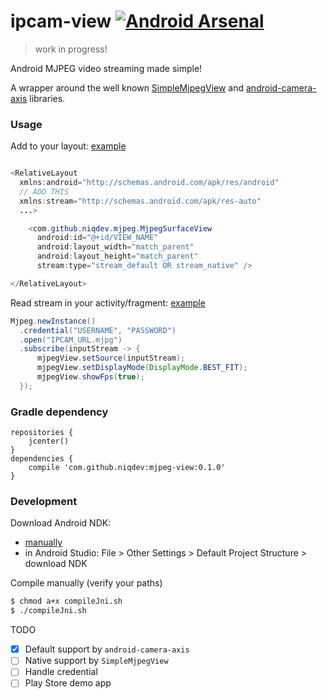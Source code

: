 # ipcam-view [![Android Arsenal](https://img.shields.io/badge/Android%20Arsenal-ipcam--view-brightgreen.svg?style=flat)](http://android-arsenal.com/details/1/3358)

> work in progress!

Android MJPEG video streaming made simple!

A wrapper around the well known [SimpleMjpegView](https://bitbucket.org/neuralassembly/simplemjpegview) and [android-camera-axis](https://code.google.com/archive/p/android-camera-axis/) libraries.

### Usage

Add to your layout: [example](app/src/main/res/layout/activity_ipcam_default.xml)
```java

<RelativeLayout
  xmlns:android="http://schemas.android.com/apk/res/android"
  // ADD THIS
  xmlns:stream="http://schemas.android.com/apk/res-auto"
  ...>

    <com.github.niqdev.mjpeg.MjpegSurfaceView
      android:id="@+id/VIEW_NAME"
      android:layout_width="match_parent"
      android:layout_height="match_parent"
      stream:type="stream_default OR stream_native" />

</RelativeLayout>
```

Read stream in your activity/fragment: [example](app/src/main/java/com/github/niqdev/ipcam/IpCamDefaultActivity.java)
```java
Mjpeg.newInstance()
  .credential("USERNAME", "PASSWORD")
  .open("IPCAM_URL.mjpg")
  .subscribe(inputStream -> {
      mjpegView.setSource(inputStream);
      mjpegView.setDisplayMode(DisplayMode.BEST_FIT);
      mjpegView.showFps(true);
  });
```

### Gradle dependency
```
repositories {
    jcenter()
}
dependencies {
    compile 'com.github.niqdev:mjpeg-view:0.1.0'
}
```

### Development
Download Android NDK:
* [manually](http://developer.android.com/ndk/downloads/index.html#download)
* in Android Studio: File > Other Settings > Default Project Structure > download NDK 

Compile manually (verify your paths)
```bash
$ chmod a+x compileJni.sh
$ ./compileJni.sh
```

TODO
- [x] Default support by `android-camera-axis`
- [ ] Native support by `SimpleMjpegView`
- [ ] Handle credential
- [ ] Play Store demo app
